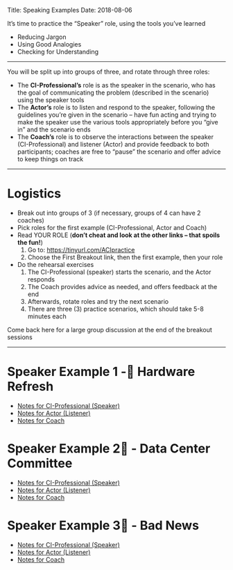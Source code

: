 Title: Speaking Examples
Date: 2018-08-06

It’s time to practice the “Speaker” role, using the tools you’ve learned

- Reducing Jargon
- Using Good Analogies
- Checking for Understanding

---

You will be split up into groups of three, and rotate through three roles:

- The **CI-Professional’s** role is as the speaker in the scenario, who has the goal of communicating the problem (described in the scenario) using the speaker tools
- The **Actor’s** role is to listen and respond to the speaker, following the guidelines you’re given in the scenario – have fun acting and trying to make the speaker use the various tools appropriately before you “give in” and the scenario ends
- The **Coach’s** role is to observe the interactions between the speaker (CI-Professional) and listener (Actor) and provide feedback to both participants; coaches are free to “pause” the scenario and offer advice to keep things on track

---

# Logistics

- Break out into groups of 3 (if necessary, groups of 4 can have 2 coaches)
- Pick roles for the first example (CI-Professional, Actor and Coach)
- Read YOUR ROLE (**don’t cheat and look at the other links – that spoils the fun!**)
    1. Go to: https://tinyurl.com/ACIpractice
    2. Choose the First Breakout link, then the first example, then your role
- Do the rehearsal exercises
    1. The CI-Professional (speaker) starts the scenario, and the Actor responds
    2. The Coach provides advice as needed, and offers feedback at the end
    3. Afterwards, rotate roles and try the next scenario
    4. There are three (3) practice scenarios, which should take 5-8 minutes each

Come back here for a large group discussion at the end of the breakout sessions

----

# Speaker Example 1 - Hardware Refresh
 - [Notes for CI-Professional (Speaker)](speakerex1_ci.html)
 - [Notes for Actor (Listener)](speakerex1_actor.html)
 - [Notes for Coach](speakerex1_coach.html)


# Speaker Example 2 - Data Center Committee
- [Notes for CI-Professional (Speaker)](speakerex2_ci.html)
- [Notes for Actor (Listener)](speakerex2_actor.html)
- [Notes for Coach](speakerex2_coach.html)


# Speaker Example 3 - Bad News
- [Notes for CI-Professional (Speaker)](speakerex3_ci.html)
- [Notes for Actor (Listener)](speakerex3_actor.html)
- [Notes for Coach](speakerex3_coach.html)
